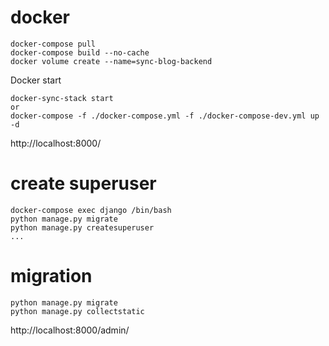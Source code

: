# docker
```
docker-compose pull
docker-compose build --no-cache
docker volume create --name=sync-blog-backend
```
Docker start
```
docker-sync-stack start
or
docker-compose -f ./docker-compose.yml -f ./docker-compose-dev.yml up -d
```
http://localhost:8000/
# create superuser
```
docker-compose exec django /bin/bash
python manage.py migrate
python manage.py createsuperuser
...
```

# migration
```
python manage.py migrate
python manage.py collectstatic
```
http://localhost:8000/admin/

